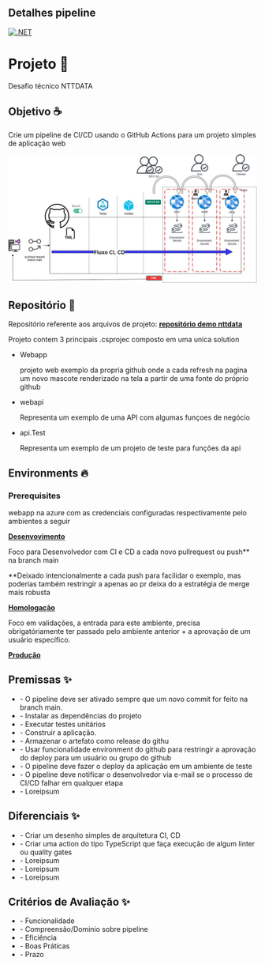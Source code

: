 <h2>Detalhes pipeline</h2>

[![.NET](https://github.com/MarcosMomesso/demonttdata/actions/workflows/pipeline.yml/badge.svg)](https://github.com/MarcosMomesso/demonttdata/actions/workflows/pipeline.yml)

# Projeto 📜

Desafio técnico NTTDATA

## Objetivo ☕️

<p>Crie um pipeline de CI/CD usando o GitHub Actions para um projeto simples de aplicação web</p> 

![fluxo imagem ci e cd](https://github.com/MarcosMomesso/demonttdata/blob/main/files/desenho%20fluxo%20CI%20e%20CD%20NTTDATA%20gitactions.jpg)

## Repositório 🎉
Repositório referente aos arquivos de projeto: **[repositório demo nttdata](https://github.com/MarcosMomesso/demonttdata)** 
<p>Projeto contem 3 principais .csprojec composto em uma unica solution</p>
<ul>
  <li>Webapp</li> 
  <p> projeto web exemplo da propria github onde a cada refresh na pagina um novo mascote renderizado na tela a partir de uma fonte do próprio github </p>
  <li>webapi</li> <p>Representa um exemplo de uma API com algumas funçoes de negócio</p>
  <li>api.Test</li> <p> Representa um exemplo de um projeto de teste para funções da api</p>
</ul>

## Environments 🔥
### Prerequisites
webapp na azure com as credenciais configuradas respectivamente pelo ambientes a seguir

**[Desenvovimento](https://webappnttdata.azurewebsites.net/)**

<p>Foco para Desenvolvedor com CI e CD a cada novo pullrequest ou push** na branch main</p>
<p>**Deixado intencionalmente a cada push para facilidar o exemplo, mas poderias também restringir a apenas ao pr deixa do a estratégia de merge mais robusta</p>

**[Homologação](https://webappnttdatahmg.azurewebsites.net/)**

<p>Foco em validações, a entrada para este ambiente, precisa obrigatóriamente ter passado pelo ambiente anterior + a aprovação de um usuário específico.</p>

**[Produção](https://webappnttdataprd.azurewebsites.net/)**

<p><Ambiente de produção, precisa obrigatóriamente ter passado e validado pelas etadas anteriores + nova aprovação</p>


## Premissas ✨
<ul>
  <li> - O pipeline deve ser ativado sempre que um novo commit for feito na branch main.</li>
  <li> - Instalar as dependências do projeto</li>
  <li> - Executar testes unitários</li>
  <li> - Construir a aplicação.</li>
  <li> - Armazenar o artefato como release do githu</li>
  <li> - Usar funcionalidade environment do github para restringir a aprovação do deploy para um usuário ou grupo do github</li>
  <li> - O pipeline deve fazer o deploy da aplicação em um ambiente de teste</li>
  <li> - O pipeline deve notificar o desenvolvedor via e-mail se o processo de CI/CD falhar em qualquer etapa</li>
  <li> - Loreipsum</li>
</ul>

## Diferenciais ✨
<ul>
  <li> - Criar um desenho simples de arquitetura CI, CD</li>
  <li> - Criar uma action do tipo TypeScript que faça execução de algum linter ou quality gates</li>
  <li> - Loreipsum</li>
  <li> - Loreipsum</li>
  <li> - Loreipsum</li>
</ul>

## Critérios de Avaliação ✨
<ul>
  <li> - Funcionalidade</li>
  <li> - Compreensão/Dominio sobre pipeline</li>
  <li> - Eficiência</li>
  <li> - Boas Práticas</li>
  <li> - Prazo</li>
</ul>
